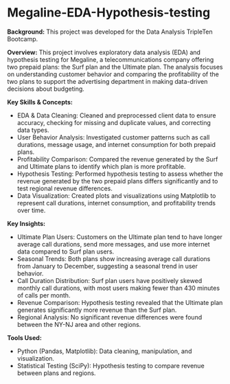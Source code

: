# Megaline-EDA-Hypothesis-testing

**Background:** This project was developed for the Data Analysis TripleTen Bootcamp.

**Overview:** This project involves exploratory data analysis (EDA) and hypothesis testing for Megaline, a telecommunications company offering two prepaid plans: the Surf plan and the Ultimate plan. The analysis focuses on understanding customer behavior and comparing the profitability of the two plans to support the advertising department in making data-driven decisions about budgeting.

**Key Skills & Concepts:**

* EDA & Data Cleaning: Cleaned and preprocessed client data to ensure accuracy, checking for missing and duplicate values, and correcting data types.
* User Behavior Analysis: Investigated customer patterns such as call durations, message usage, and internet consumption for both prepaid plans.
* Profitability Comparison: Compared the revenue generated by the Surf and Ultimate plans to identify which plan is more profitable.
* Hypothesis Testing: Performed hypothesis testing to assess whether the revenue generated by the two prepaid plans differs significantly and to test regional revenue differences.
* Data Visualization: Created plots and visualizations using Matplotlib to represent call durations, internet consumption, and profitability trends over time.

**Key Insights:**

* Ultimate Plan Users: Customers on the Ultimate plan tend to have longer average call durations, send more messages, and use more internet data compared to Surf plan users.
* Seasonal Trends: Both plans show increasing average call durations from January to December, suggesting a seasonal trend in user behavior.
* Call Duration Distribution: Surf plan users have positively skewed monthly call durations, with most users making fewer than 430 minutes of calls per month.
* Revenue Comparison: Hypothesis testing revealed that the Ultimate plan generates significantly more revenue than the Surf plan.
* Regional Analysis: No significant revenue differences were found between the NY-NJ area and other regions.

**Tools Used:**

* Python (Pandas, Matplotlib): Data cleaning, manipulation, and visualization.
* Statistical Testing (SciPy): Hypothesis testing to compare revenue between plans and regions.
